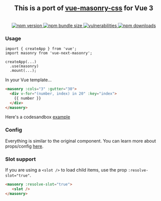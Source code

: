<div align="center">
<h2>This is a port of <a href="https://github.com/paulcollett/vue-masonry-css">vue-masonry-css</a> for Vue 3</h2>
<br/>
<a href="https://npmjs.org/package/vue-next-masonry">
	<img src="https://img.shields.io/npm/v/vue-next-masonry.svg?style=for-the-badge"  alt="npm version">
    <img alt="npm bundle size" src="https://img.shields.io/bundlephobia/min/vue-next-masonry?style=for-the-badge">
	<img src="https://img.shields.io/snyk/vulnerabilities/npm/vue-next-masonry?style=for-the-badge" alt="vulnerabilities">
	<img src="https://img.shields.io/npm/dm/vue-next-masonry?style=for-the-badge" alt="npm downloads">
</a>
</div>

### Usage

```TS
import { createApp } from 'vue';
import masonry from 'vue-next-masonry';

createApp(...)
  .use(masonry)
  .mount(...);

```

In your Vue template...

```HTML
<masonry :cols="3" :gutter="30">
  <div v-for="(number, index) in 20" :key="index">
    {{ number }}
  </div>
</masonry>
```

Here's a codesandbox [example](https://codesandbox.io/s/vue-next-masonry-0kwxd)

### Config

Everything is similar to the original component. You can learn more about props/config [here](https://github.com/paulcollett/vue-masonry-css).

### Slot support

If you are using a `<slot />` to load child items, use the prop `:resolve-slot="true"`.

```HTML
<masonry :resolve-slot="true">
   <slot />
</masonry>
```
